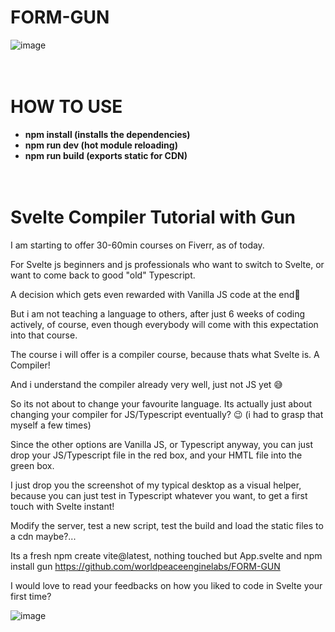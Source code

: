 # FORM-GUN

![image](https://user-images.githubusercontent.com/67427045/174142438-2128bc5a-4284-4ebb-8ed7-a4841873cf8b.png)
<br><br><br>

# HOW TO USE
 
- **npm install (installs the dependencies)**
- **npm run dev (hot module reloading)**
- **npm run build (exports static for CDN)**
<br><br><br>

# Svelte Compiler Tutorial with Gun

I am starting to offer 30-60min courses on Fiverr, as of today.

For Svelte js beginners and js professionals who want to switch to Svelte, or want to come back to good "old" Typescript.

A decision which gets even rewarded with Vanilla JS code at the end🤩

But i am not teaching a language to others, after just 6 weeks of coding actively, of course, even though everybody will come with this expectation into that course.

The course i will offer is a compiler course, because thats what Svelte is. A Compiler!

And i understand the compiler already very well, just not JS yet 😅

So its not about to change your favourite language. Its actually just about changing your compiler for JS/Typescript eventually? 😉 (i had to grasp that myself a few times)

Since the other options are Vanilla JS, or Typescript anyway, you can just drop your JS/Typescript file in the red box, and your HMTL file into the green box.

I just drop you the screenshot of my typical desktop as a visual helper, because you can just test in Typescript whatever you want, to get a first touch with Svelte instant!

Modify the server, test a new script, test the build and load the static files to a cdn maybe?...

Its a fresh npm create vite@latest, nothing touched but App.svelte and npm install gun
https://github.com/worldpeaceenginelabs/FORM-GUN

I would love to read your feedbacks on how you liked to code in Svelte your first time?
<br>

![image](https://user-images.githubusercontent.com/67427045/174095893-a7695272-31b6-4106-99d9-2af08c5d3f56.png)
